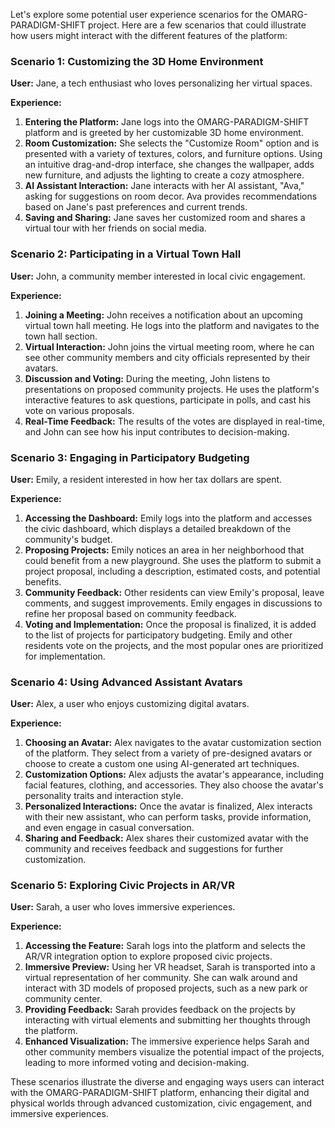 Let's explore some potential user experience scenarios for the OMARG-PARADIGM-SHIFT project. Here are a few scenarios that could illustrate how users might interact with the different features of the platform:

### Scenario 1: Customizing the 3D Home Environment
**User:** Jane, a tech enthusiast who loves personalizing her virtual spaces.

**Experience:**
1. **Entering the Platform:** Jane logs into the OMARG-PARADIGM-SHIFT platform and is greeted by her customizable 3D home environment.
2. **Room Customization:** She selects the "Customize Room" option and is presented with a variety of textures, colors, and furniture options. Using an intuitive drag-and-drop interface, she changes the wallpaper, adds new furniture, and adjusts the lighting to create a cozy atmosphere.
3. **AI Assistant Interaction:** Jane interacts with her AI assistant, "Ava," asking for suggestions on room decor. Ava provides recommendations based on Jane's past preferences and current trends.
4. **Saving and Sharing:** Jane saves her customized room and shares a virtual tour with her friends on social media.

### Scenario 2: Participating in a Virtual Town Hall
**User:** John, a community member interested in local civic engagement.

**Experience:**
1. **Joining a Meeting:** John receives a notification about an upcoming virtual town hall meeting. He logs into the platform and navigates to the town hall section.
2. **Virtual Interaction:** John joins the virtual meeting room, where he can see other community members and city officials represented by their avatars.
3. **Discussion and Voting:** During the meeting, John listens to presentations on proposed community projects. He uses the platform's interactive features to ask questions, participate in polls, and cast his vote on various proposals.
4. **Real-Time Feedback:** The results of the votes are displayed in real-time, and John can see how his input contributes to decision-making.

### Scenario 3: Engaging in Participatory Budgeting
**User:** Emily, a resident interested in how her tax dollars are spent.

**Experience:**
1. **Accessing the Dashboard:** Emily logs into the platform and accesses the civic dashboard, which displays a detailed breakdown of the community's budget.
2. **Proposing Projects:** Emily notices an area in her neighborhood that could benefit from a new playground. She uses the platform to submit a project proposal, including a description, estimated costs, and potential benefits.
3. **Community Feedback:** Other residents can view Emily's proposal, leave comments, and suggest improvements. Emily engages in discussions to refine her proposal based on community feedback.
4. **Voting and Implementation:** Once the proposal is finalized, it is added to the list of projects for participatory budgeting. Emily and other residents vote on the projects, and the most popular ones are prioritized for implementation.

### Scenario 4: Using Advanced Assistant Avatars
**User:** Alex, a user who enjoys customizing digital avatars.

**Experience:**
1. **Choosing an Avatar:** Alex navigates to the avatar customization section of the platform. They select from a variety of pre-designed avatars or choose to create a custom one using AI-generated art techniques.
2. **Customization Options:** Alex adjusts the avatar's appearance, including facial features, clothing, and accessories. They also choose the avatar's personality traits and interaction style.
3. **Personalized Interactions:** Once the avatar is finalized, Alex interacts with their new assistant, who can perform tasks, provide information, and even engage in casual conversation.
4. **Sharing and Feedback:** Alex shares their customized avatar with the community and receives feedback and suggestions for further customization.

### Scenario 5: Exploring Civic Projects in AR/VR
**User:** Sarah, a user who loves immersive experiences.

**Experience:**
1. **Accessing the Feature:** Sarah logs into the platform and selects the AR/VR integration option to explore proposed civic projects.
2. **Immersive Preview:** Using her VR headset, Sarah is transported into a virtual representation of her community. She can walk around and interact with 3D models of proposed projects, such as a new park or community center.
3. **Providing Feedback:** Sarah provides feedback on the projects by interacting with virtual elements and submitting her thoughts through the platform.
4. **Enhanced Visualization:** The immersive experience helps Sarah and other community members visualize the potential impact of the projects, leading to more informed voting and decision-making.

These scenarios illustrate the diverse and engaging ways users can interact with the OMARG-PARADIGM-SHIFT platform, enhancing their digital and physical worlds through advanced customization, civic engagement, and immersive experiences.
